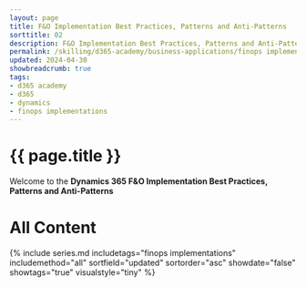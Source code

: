 ```yaml
---
layout: page
title: F&O Implementation Best Practices, Patterns and Anti-Patterns
sorttitle: 02
description: F&O Implementation Best Practices, Patterns and Anti-Patterns
permalink: /skilling/d365-academy/business-applications/finops implementation best practices and patterns
updated: 2024-04-30
showbreadcrumb: true
tags:
- d365 academy
- d365
- dynamics
- finops implementations
---
```



#  {{ page.title }}

 Welcome to the **Dynamics 365 F&O Implementation Best Practices, Patterns and Anti-Patterns**

# All Content
{% include series.md 
    includetags="finops implementations" 
    includemethod="all" 
    sortfield="updated" sortorder="asc" showdate="false" 
    showtags="true" visualstyle="tiny" 
%}